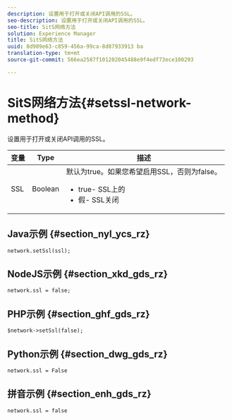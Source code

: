 ```yaml
---
description: 设置用于打开或关闭API调用的SSL。
seo-description: 设置用于打开或关闭API调用的SSL。
seo-title: SitS网络方法
solution: Experience Manager
title: SitS网络方法
uuid: 8d989e63-c859-456a-99ca-8d87933913 ba
translation-type: tm+mt
source-git-commit: 566ea2587f101202045488e9f4edf73ece100293

---
```



# SitS网络方法{#setssl-network-method}

设置用于打开或关闭API调用的SSL。

| 变量 | Type | 描述 |
|--- |--- |--- |
| SSL | Boolean | 默认为true。如果您希望启用SSL，否则为false。 <br><ul><li>true- SSL上的 </li><li>假- SSL关闭</li></ul> |

## Java示例 {#section_nyl_ycs_rz}

```
network.setSsl(ssl); 
```

## NodeJS示例 {#section_xkd_gds_rz}

```
network.ssl = false; 
```

## PHP示例 {#section_ghf_gds_rz}

```
$network->setSsl(false); 
```

## Python示例 {#section_dwg_gds_rz}

```
network.ssl = False 
```

## 拼音示例 {#section_enh_gds_rz}

```
network.ssl = false 
```
